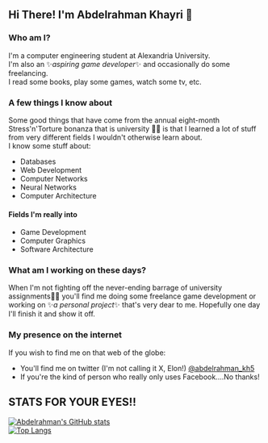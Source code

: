 ## Hi There! I'm Abdelrahman Khayri 👋

### Who am I?
I'm a computer engineering student at Alexandria University.  
I'm also an ✨*aspiring game developer*✨ and occasionally do some freelancing.  
I read some books, play some games, watch some tv, etc.

### A few things I know about
Some good things that have come from the annual eight-month Stress'n'Torture bonanza that is university 🫠🫠 is that I learned a lot of stuff from very different fields I wouldn't otherwise learn about.  
I know some stuff about:
- Databases
- Web Development
- Computer Networks
- Neural Networks
- Computer Architecture

#### Fields I'm really into
- Game Development
- Computer Graphics
- Software Architecture

### What am I working on these days?
When I'm not fighting off the never-ending barrage of university assignments😮‍💨 you'll find me doing some freelance game development or working on ✨*a personal project*✨ that's very dear to me. Hopefully one day I'll finish it and show it off.

### My presence on the internet
If you wish to find me on that web of the globe:
- You'll find me on twitter (I'm not calling it X, Elon!) [@abdelrahman_kh5](https://x.com/abdelrahman_kh5)   
- If you're the kind of person who really only uses Facebook....No thanks!

  
## STATS FOR YOUR EYES!!
[![Abdelrahman's GitHub stats](https://github-readme-stats.vercel.app/api?username=abderrahman504&hide=stars&theme=tokyonight)](https://github.com/anuraghazra/github-readme-stats)  
[![Top Langs](https://github-readme-stats.vercel.app/api/top-langs/?username=abderrahman504&layout=compact&size_weight=1&count_weight=0&theme=tokyonight)](https://github.com/anuraghazra/github-readme-stats)

<!--
**abderrahman504/abderrahman504** is a ✨ _special_ ✨ repository because its `README.md` (this file) appears on your GitHub profile.

Here are some ideas to get you started:

- 🔭 I’m currently working on ...
- 🌱 I’m currently learning ...
- 👯 I’m looking to collaborate on ...
- 🤔 I’m looking for help with ...
- 💬 Ask me about ...
- 📫 How to reach me: ...
- 😄 Pronouns: ...
- ⚡ Fun fact: ...
-->
